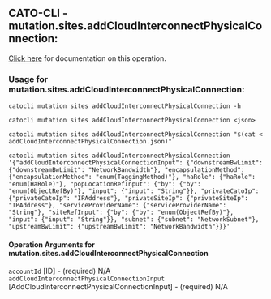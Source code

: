 
## CATO-CLI - mutation.sites.addCloudInterconnectPhysicalConnection:
[Click here](https://api.catonetworks.com/documentation/#mutation-addCloudInterconnectPhysicalConnection) for documentation on this operation.

### Usage for mutation.sites.addCloudInterconnectPhysicalConnection:

`catocli mutation sites addCloudInterconnectPhysicalConnection -h`

`catocli mutation sites addCloudInterconnectPhysicalConnection <json>`

`catocli mutation sites addCloudInterconnectPhysicalConnection "$(cat < addCloudInterconnectPhysicalConnection.json)"`

`catocli mutation sites addCloudInterconnectPhysicalConnection '{"addCloudInterconnectPhysicalConnectionInput": {"downstreamBwLimit": {"downstreamBwLimit": "NetworkBandwidth"}, "encapsulationMethod": {"encapsulationMethod": "enum(TaggingMethod)"}, "haRole": {"haRole": "enum(HaRole)"}, "popLocationRefInput": {"by": {"by": "enum(ObjectRefBy)"}, "input": {"input": "String"}}, "privateCatoIp": {"privateCatoIp": "IPAddress"}, "privateSiteIp": {"privateSiteIp": "IPAddress"}, "serviceProviderName": {"serviceProviderName": "String"}, "siteRefInput": {"by": {"by": "enum(ObjectRefBy)"}, "input": {"input": "String"}}, "subnet": {"subnet": "NetworkSubnet"}, "upstreamBwLimit": {"upstreamBwLimit": "NetworkBandwidth"}}}'`

#### Operation Arguments for mutation.sites.addCloudInterconnectPhysicalConnection ####
`accountId` [ID] - (required) N/A 
`addCloudInterconnectPhysicalConnectionInput` [AddCloudInterconnectPhysicalConnectionInput] - (required) N/A 
